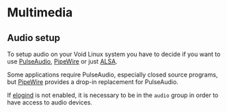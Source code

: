 # Multimedia

## Audio setup

To setup audio on your Void Linux system you have to decide if you want to use
[PulseAudio](./pulseaudio.md), [PipeWire](./pipewire.md) or just
[ALSA](./alsa.md).

Some applications require PulseAudio, especially closed source programs, but
[PipeWire](./pipewire.md) provides a drop-in replacement for PulseAudio.

If [elogind](../session-management.md) is not enabled, it is necessary to be in
the `audio` group in order to have access to audio devices.
